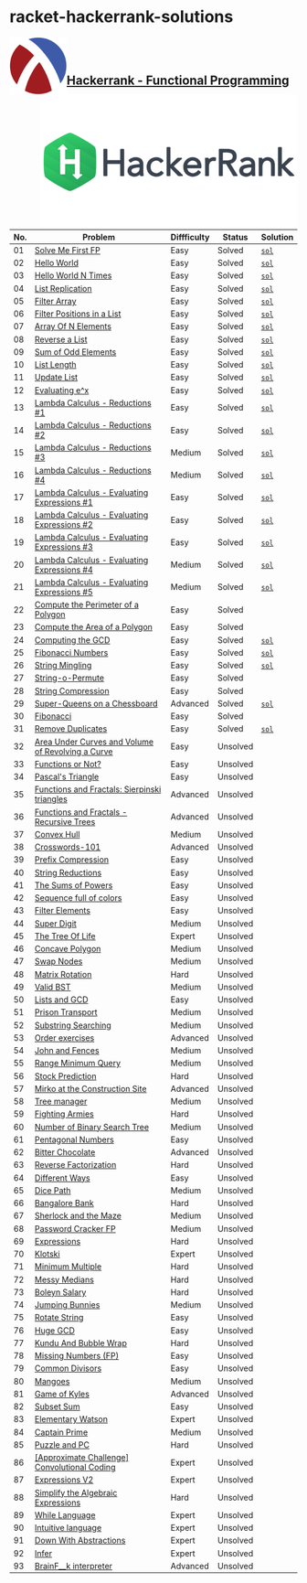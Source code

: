 # racket-hackerrank-solutions

<div align="center">
  <img align="left" src="racket-logo.png" width="100" height="auto"/>
  <img align="right" src="hackerrank-logo.png" width="450" height="auto"/>
</div>

<br>
<br>

## [Hackerrank - Functional Programming](https://www.hackerrank.com/domains/fp)

| No.| Problem                                                                                                                                    | Diffficulty | Status   | Solution                                                                     |
|----|--------------------------------------------------------------------------------------------------------------------------------------------|-------------|----------|------------------------------------------------------------------------------|
| 01 | [Solve Me First FP](https://www.hackerrank.com/challenges/fp-solve-me-first)                                                               | Easy        | Solved   | [`sol`](fp-solve-me-first.rkt)                                               |
| 02 | [Hello World](https://www.hackerrank.com/challenges/fp-hello-world)                                                                        | Easy        | Solved   | [`sol`](fp-hello-world.rkt)                                                  |
| 03 | [Hello World N Times](https://www.hackerrank.com/challenges/fp-hello-world-n-times)                                                        | Easy        | Solved   | [`sol`](fp-hello-world-n-times.rkt)                                          |
| 04 | [List Replication](https://www.hackerrank.com/challenges/fp-list-replication)                                                              | Easy        | Solved   | [`sol`](fp-list-replication.rkt)                                             |
| 05 | [Filter Array](https://www.hackerrank.com/challenges/fp-filter-array)                                                                      | Easy        | Solved   | [`sol`](fp-filter-array.rkt)                                                 |
| 06 | [Filter Positions in a List](https://www.hackerrank.com/challenges/fp-filter-positions-in-a-list)                                          | Easy        | Solved   | [`sol`](fp-filter-positions-in-a-list.rkt)                                   |
| 07 | [Array Of N Elements](https://www.hackerrank.com/challenges/fp-array-of-n-elements)                                                        | Easy        | Solved   | [`sol`](fp-array-of-n-elements.rkt)                                          |
| 08 | [Reverse a List](https://www.hackerrank.com/challenges/fp-reverse-a-list)                                                                  | Easy        | Solved   | [`sol`](fp-reverse-a-list.rkt)                                               |
| 09 | [Sum of Odd Elements](https://www.hackerrank.com/challenges/fp-sum-of-odd-elements)                                                        | Easy        | Solved   | [`sol`](fp-sum-of-odd-elements.rkt)                                          |
| 10 | [List Length](https://www.hackerrank.com/challenges/fp-list-length)                                                                        | Easy        | Solved   | [`sol`](fp-list-length.rkt)                                                  |
| 11 | [Update List](https://www.hackerrank.com/challenges/fp-update-list)                                                                        | Easy        | Solved   | [`sol`](fp-update-list.rkt)                                                  |
| 12 | [Evaluating e^x](https://www.hackerrank.com/challenges/eval-ex)                                                                            | Easy        | Solved   | [`sol`](eval-ex.rkt)                                                         |
| 13 | [Lambda Calculus - Reductions #1](https://www.hackerrank.com/challenges/lambda-calculus-reductions-1)                                      | Easy        | Solved   | [`sol`](lambda-calculus-reductions-1.txt)                                    |
| 14 | [Lambda Calculus - Reductions #2](https://www.hackerrank.com/challenges/lambda-calculus-reductions-2)                                      | Easy        | Solved   | [`sol`](lambda-calculus-reductions-2.txt)                                    |
| 15 | [Lambda Calculus - Reductions #3](https://www.hackerrank.com/challenges/lambda-calculus-reductions-3)                                      | Medium      | Solved   | [`sol`](lambda-calculus-reductions-3.txt)                                    |
| 16 | [Lambda Calculus - Reductions #4](https://www.hackerrank.com/challenges/lambda-calculus-reductions-4)                                      | Medium      | Solved   | [`sol`](lambda-calculus-reductions-4.txt)                                    |
| 17 | [Lambda Calculus - Evaluating Expressions #1](https://www.hackerrank.com/challenges/lambda-calculus-getting-started)                       | Easy        | Solved   | [`sol`](lambda-calculus-getting-started.txt)                                 |
| 18 | [Lambda Calculus - Evaluating Expressions #2](https://www.hackerrank.com/challenges/lambda-calculus-understanding-the-syntax)              | Easy        | Solved   | [`sol`](lambda-calculus-understanding-the-syntax.txt)                        |
| 19 | [Lambda Calculus - Evaluating Expressions #3](https://www.hackerrank.com/challenges/lambda-calculus-evaluate-the-expression)               | Easy        | Solved   | [`sol`](lambda-calculus-evaluate-the-expression.txt)                         |
| 20 | [Lambda Calculus - Evaluating Expressions #4](https://www.hackerrank.com/challenges/lambda-calculus-evaluate-the-expression-1)             | Medium      | Solved   | [`sol`](lambda-calculus-evaluate-the-expression-1.txt)                       |
| 21 | [Lambda Calculus - Evaluating Expressions #5](https://www.hackerrank.com/challenges/lambda-calculus-evaluate-the-expression-2)             | Medium      | Solved   | [`sol`](lambda-calculus-evaluate-the-expression-2.txt)                       |
| 22 | [Compute the Perimeter of a Polygon](https://www.hackerrank.com/challenges/lambda-march-compute-the-perimeter-of-a-polygon)                | Easy        | Solved   |                                                                              |
| 23 | [Compute the Area of a Polygon](https://www.hackerrank.com/challenges/lambda-march-compute-the-area-of-a-polygon)                          | Easy        | Solved   |                                                                              |
| 24 | [Computing the GCD](https://www.hackerrank.com/challenges/functional-programming-warmups-in-recursion---gcd)                               | Easy        | Solved   | [`sol`](functional-programming-warmups-in-recursion---gcd.rkt)               |
| 25 | [Fibonacci Numbers](https://www.hackerrank.com/challenges/functional-programming-warmups-in-recursion---fibonacci-numbers)                 | Easy        | Solved   | [`sol`](functional-programming-warmups-in-recursion---fibonacci-numbers.rkt) |
| 26 | [String Mingling](https://www.hackerrank.com/challenges/string-mingling)                                                                   | Easy        | Solved   | [`sol`](string-mingling.rkt)                                                 |
| 27 | [String-o-Permute](https://www.hackerrank.com/challenges/string-o-permute)                                                                 | Easy        | Solved   |                                                                              |
| 28 | [String Compression](https://www.hackerrank.com/challenges/string-compression)                                                             | Easy        | Solved   |                                                                              |
| 29 | [Super-Queens on a Chessboard](https://www.hackerrank.com/challenges/super-queens-on-a-chessboard)                                         | Advanced    | Solved   | [`sol`](super-queens-on-a-chessboard.rkt)                                    |
| 30 | [Fibonacci](https://www.hackerrank.com/challenges/fibonacci-fp)                                                                            | Easy        | Solved   |                                                                              |
| 31 | [Remove Duplicates](https://www.hackerrank.com/challenges/remove-duplicates)                                                               | Easy        | Solved   | [`sol`](remove-duplicates.rkt)                                               |
| 32 | [Area Under Curves and Volume of Revolving a Curve](https://www.hackerrank.com/challenges/area-under-curves-and-volume-of-revolving-a-curv)| Easy        | Unsolved |                                                                              |
| 33 | [Functions or Not?](https://www.hackerrank.com/challenges/functions-or-not)                                                                | Easy        | Unsolved |                                                                              | 
| 34 | [Pascal's Triangle](https://www.hackerrank.com/challenges/pascals-triangle">)                                                              | Easy        | Unsolved |                                                                              | 
| 35 | [Functions and Fractals: Sierpinski triangles](https://www.hackerrank.com/challenges/functions-and-fractals-sierpinski-triangles)          | Advanced    | Unsolved |                                                                              | 
| 36 | [Functions and Fractals - Recursive Trees](https://www.hackerrank.com/challenges/fractal-trees)                                            | Advanced    | Unsolved |                                                                              | 
| 37 | [Convex Hull](https://www.hackerrank.com/challenges/convex-hull-fp)                                                                        | Medium      | Unsolved |                                                                              | 
| 38 | [Crosswords-101](https://www.hackerrank.com/challenges/crosswords-101)                                                                     | Advanced    | Unsolved |                                                                              | 
| 39 | [Prefix Compression](https://www.hackerrank.com/challenges/prefix-compression">)                                                           | Easy        | Unsolved |                                                                              | 
| 40 | [String Reductions](https://www.hackerrank.com/challenges/string-reductions)                                                               | Easy        | Unsolved |                                                                              | 
| 41 | [The Sums of Powers](https://www.hackerrank.com/challenges/functional-programming-the-sums-of-powers)                                      | Easy        | Unsolved |                                                                              | 
| 42 | [Sequence full of colors](https://www.hackerrank.com/challenges/sequence-full-of-colors)                                                   | Easy        | Unsolved |                                                                              | 
| 43 | [Filter Elements](https://www.hackerrank.com/challenges/filter-elements)                                                                   | Easy        | Unsolved |                                                                              | 
| 44 | [Super Digit](https://www.hackerrank.com/challenges/super-digit)                                                                           | Medium      | Unsolved |                                                                              | 
| 45 | [The Tree Of Life](https://www.hackerrank.com/challenges/the-tree-of-life)                                                                 | Expert      | Unsolved |                                                                              | 
| 46 | [Concave Polygon](https://www.hackerrank.com/challenges/lambda-march-concave-polygon">)                                                    | Medium      | Unsolved |                                                                              | 
| 47 | [Swap Nodes](https://www.hackerrank.com/challenges/swap-nodes)                                                                             | Medium      | Unsolved |                                                                              | 
| 48 | [Matrix Rotation](https://www.hackerrank.com/challenges/matrix-rotation)                                                                   | Hard        | Unsolved |                                                                              | 
| 49 | [Valid BST](https://www.hackerrank.com/challenges/valid-bst)                                                                               | Medium      | Unsolved |                                                                              | 
| 50 | [Lists and GCD](https://www.hackerrank.com/challenges/lists-and-gcd)                                                                       | Easy        | Unsolved |                                                                              | 
| 51 | [Prison Transport](https://www.hackerrank.com/challenges/prison-transport)                                                                 | Medium      | Unsolved |                                                                              | 
| 52 | [Substring Searching](https://www.hackerrank.com/challenges/kmp-fp)                                                                        | Medium      | Unsolved |                                                                              | 
| 53 | [Order exercises](https://www.hackerrank.com/challenges/order-exercises)                                                                   | Advanced    | Unsolved |                                                                              | 
| 54 | [John and Fences](https://www.hackerrank.com/challenges/john-and-fences)                                                                   | Medium      | Unsolved |                                                                              | 
| 55 | [Range Minimum Query](https://www.hackerrank.com/challenges/range-minimum-query)                                                           | Medium      | Unsolved |                                                                              | 
| 56 | [Stock Prediction](https://www.hackerrank.com/challenges/stocks-prediction)                                                                | Hard        | Unsolved |                                                                              | 
| 57 | [Mirko at the Construction Site](https://www.hackerrank.com/challenges/mirko-at-construction-site)                                         | Advanced    | Unsolved |                                                                              | 
| 58 | [Tree manager](https://www.hackerrank.com/challenges/tree-manager)                                                                         | Medium      | Unsolved |                                                                              | 
| 59 | [Fighting Armies](https://www.hackerrank.com/challenges/fighting-armies)                                                                   | Hard        | Unsolved |                                                                              | 
| 60 | [Number of Binary Search Tree](https://www.hackerrank.com/challenges/number-of-binary-search-tree">)                                       | Medium      | Unsolved |                                                                              | 
| 61 | [Pentagonal Numbers](https://www.hackerrank.com/challenges/pentagonal-numbers)                                                             | Easy        | Unsolved |                                                                              | 
| 62 | [Bitter Chocolate](https://www.hackerrank.com/challenges/bitter-chocolate)                                                                 | Advanced    | Unsolved |                                                                              | 
| 63 | [Reverse Factorization](https://www.hackerrank.com/challenges/reverse-factorization)                                                       | Hard        | Unsolved |                                                                              | 
| 64 | [Different Ways](https://www.hackerrank.com/challenges/different-ways-fp)                                                                  | Easy        | Unsolved |                                                                              | 
| 65 | [Dice Path](https://www.hackerrank.com/challenges/dice-path)                                                                               | Medium      | Unsolved |                                                                              | 
| 66 | [Bangalore Bank](https://www.hackerrank.com/challenges/bangalore-bank)                                                                     | Hard        | Unsolved |                                                                              | 
| 67 | [Sherlock and the Maze](https://www.hackerrank.com/challenges/sherlock-and-the-maze)                                                       | Medium      | Unsolved |                                                                              | 
| 68 | [Password Cracker FP](https://www.hackerrank.com/challenges/password-cracker-fp)                                                           | Medium      | Unsolved |                                                                              | 
| 69 | [Expressions](https://www.hackerrank.com/challenges/expressions)                                                                           | Hard        | Unsolved |                                                                              | 
| 70 | [Klotski](https://www.hackerrank.com/challenges/klotski)                                                                                   | Expert      | Unsolved |                                                                              | 
| 71 | [Minimum Multiple](https://www.hackerrank.com/challenges/minimum-multiple)                                                                 | Hard        | Unsolved |                                                                              | 
| 72 | [Messy Medians](https://www.hackerrank.com/challenges/messy-medians)                                                                       | Hard        | Unsolved |                                                                              | 
| 73 | [Boleyn Salary](https://www.hackerrank.com/challenges/boleyn-salary)                                                                       | Hard        | Unsolved |                                                                              | 
| 74 | [Jumping Bunnies](https://www.hackerrank.com/challenges/jumping-bunnies)                                                                   | Medium      | Unsolved |                                                                              | 
| 75 | [Rotate String](https://www.hackerrank.com/challenges/rotate-string)                                                                       | Easy        | Unsolved |                                                                              | 
| 76 | [Huge GCD](https://www.hackerrank.com/challenges/huge-gcd-fp)                                                                              | Easy        | Unsolved |                                                                              | 
| 77 | [Kundu And Bubble Wrap](https://www.hackerrank.com/challenges/kundu-and-bubble-wrap)                                                       | Hard        | Unsolved |                                                                              | 
| 78 | [Missing Numbers (FP)](https://www.hackerrank.com/challenges/missing-numbers-fp)                                                           | Easy        | Unsolved |                                                                              | 
| 79 | [Common Divisors](https://www.hackerrank.com/challenges/common-divisors)                                                                   | Easy        | Unsolved |                                                                              | 
| 80 | [Mangoes](https://www.hackerrank.com/challenges/mango)                                                                                     | Medium      | Unsolved |                                                                              | 
| 81 | [Game of Kyles](https://www.hackerrank.com/challenges/game-of-kyles)                                                                       | Advanced    | Unsolved |                                                                              | 
| 82 | [Subset Sum](https://www.hackerrank.com/challenges/subset-sum)                                                                             | Easy        | Unsolved |                                                                              | 
| 83 | [Elementary Watson](https://www.hackerrank.com/challenges/elementary-watson)                                                               | Expert      | Unsolved |                                                                              | 
| 84 | [Captain Prime](https://www.hackerrank.com/challenges/captain-prime)                                                                       | Medium      | Unsolved |                                                                              | 
| 85 | [Puzzle and PC](https://www.hackerrank.com/challenges/puzzle-and-pc)                                                                       | Hard        | Unsolved |                                                                              | 
| 86 | [[Approximate Challenge] Convolutional Coding](https://www.hackerrank.com/challenges/convolutional-coding)                                 | Expert      | Unsolved |                                                                              | 
| 87 | [Expressions V2](https://www.hackerrank.com/challenges/expressions-v2)                                                                     | Expert      | Unsolved |                                                                              | 
| 88 | [Simplify the Algebraic Expressions](https://www.hackerrank.com/challenges/simplify-the-algebraic-expressions">)                           | Hard        | Unsolved |                                                                              | 
| 89 | [While Language](https://www.hackerrank.com/challenges/while-language-fp)                                                                  | Expert      | Unsolved |                                                                              | 
| 90 | [Intuitive language](https://www.hackerrank.com/challenges/intuitive-language)                                                             | Expert      | Unsolved |                                                                              | 
| 91 | [Down With Abstractions](https://www.hackerrank.com/challenges/down-with-abstractions)                                                     | Expert      | Unsolved |                                                                              | 
| 92 | [Infer](https://www.hackerrank.com/challenges/infer)                                                                                       | Expert      | Unsolved |                                                                              | 
| 93 | [BrainF__k interpreter](https://www.hackerrank.com/challenges/brainf-k-interpreter-fp)                                                     | Advanced    | Unsolved |                                                                              | 
